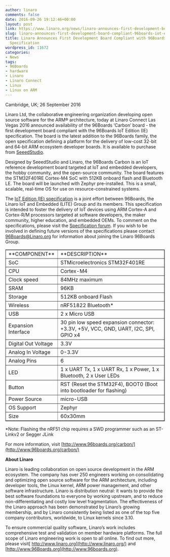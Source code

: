```yaml
---
author: linaro
comments: false
date: 2016-09-26 19:12:46+00:00
layout: post
link: https://www.linaro.org/news/linaro-announces-first-development-board-compliant-96boards-iot-edition-specification/
slug: linaro-announces-first-development-board-compliant-96boards-iot-edition-specification
title: Linaro Announces First Development Board Compliant with 96Boards IoT Edition
  Specification
wordpress_id: 11672
categories:
- News
tags:
- 96Boards
- hardware
- Linaro
- Linaro Connect
- Linux
- Linux on ARM
---
```


Cambridge, UK; 26 September 2016

Linaro Ltd, the collaborative engineering organization developing open source software for the ARM® architecture, today at Linaro Connect Las Vegas 2016 announced availability of the 96Boards ‘Carbon’ board - the first development board compliant with the 96Boards IoT Edition (IE) specification. The board is the latest addition to the 96Boards family, the open specification defining a platform for the delivery of low-cost 32-bit and 64-bit ARM ecosystem developer boards. It is available to purchase from [SeeedStudio](https://www.96boards.org/carbon-buy). 

Designed by SeeedStudio and Linaro, the 96Boards Carbon is an IoT reference development board targeted at IoT and embedded developers, the hobby community, and the open-source community. The board features the STM32F401RE Cortex-M4 SoC with 512KB onboard flash and Bluetooth LE. The board will be launched with Zephyr pre-installed. This is a small, scalable, real-time OS for use on resource-constrained systems.

The [IoT Edition (IE) specification](https://www.96boards.org/ie-specification) is a joint effort between 96Boards, the Linaro IoT and Embedded (LITE) Group and its members. This specification is intended to foster the delivery of IoT devices using ARM Cortex-A and Cortex-R/M processors targeted at software developers, the maker community, higher education, and embedded OEMs. To comment on the specifications, please visit the [Specification forum](http://www.96boards.org/forums/forum/specification/). If you wish to be involved in defining future versions of the specifications please contact [96Boards@Linaro.org](mailto:96Boards@Linaro.org) for information about joining the Linaro 96Boards Group.


<table border="1" >
<tbody >
<tr >

<td >**COMPONENT**
</td>

<td >**DESCRIPTION**
</td>
</tr>
<tr >

<td >SoC
</td>

<td >STMicroelectronics STM32F401RE
</td>
</tr>
<tr >

<td >CPU
</td>

<td >Cortex-M4
</td>
</tr>
<tr >

<td >Clock speed
</td>

<td >84MHz maximum
</td>
</tr>
<tr >

<td >SRAM
</td>

<td >96KB
</td>
</tr>
<tr >

<td >Storage
</td>

<td >512KB onboard Flash
</td>
</tr>
<tr >

<td >Wireless
</td>

<td >nRF51822 Bluetooth*
</td>
</tr>
<tr >

<td >USB
</td>

<td >2 x Micro USB
</td>
</tr>
<tr >

<td >Expansion Interface
</td>

<td >30 pin low speed expansion connector: +3.3V, +5V, VCC, GND, UART, I2C, SPI, GPIO x4
</td>
</tr>
<tr >

<td >Digital Out Voltage
</td>

<td >3.3V
</td>
</tr>
<tr >

<td >Analog In Voltage
</td>

<td >0-3.3V
</td>
</tr>
<tr >

<td >Analog Pins
</td>

<td >6
</td>
</tr>
<tr >

<td >LED
</td>

<td >1 x UART Tx, 1 x UART Rx, 1 x Power, 1 x Bluetooth, 2 x User LEDs
</td>
</tr>
<tr >

<td >Button
</td>

<td >RST (Reset the STM32F4), BOOT0 (Boot into bootloader for flashing)
</td>
</tr>
<tr >

<td >Power Source
</td>

<td >micro-USB
</td>
</tr>
<tr >

<td >OS Support
</td>

<td >Zephyr
</td>
</tr>
<tr >

<td >Size
</td>

<td >60x30mm
</td>
</tr>
</tbody>
</table>
*Note: Flashing the nRF51 chip requires a SWD programmer such as an ST-Linkv2 or Segger JLink

For more information, visit [http://www.96boards.org/carbon/](http://www.96boards.org/carbon/)

**About Linaro**

Linaro is leading collaboration on open source development in the ARM ecosystem. The company has over 250 engineers working on consolidating and optimizing open source software for the ARM architecture, including developer tools, the Linux kernel, ARM power management, and other software infrastructure. Linaro is distribution neutral: it wants to provide the best software foundations to everyone by working upstream, and to reduce non-differentiating and costly low level fragmentation. The effectiveness of the Linaro approach has been demonstrated by Linaro’s growing membership, and by Linaro consistently being listed as one of the top five company contributors, worldwide, to Linux kernels since 3.10.

To ensure commercial quality software, Linaro’s work includes comprehensive test and validation on member hardware platforms. The full scope of Linaro engineering work is open to all online. To find out more, please visit[ http://www.linaro.org](http://www.linaro.org/) and [http://www.96Boards.org](http://www.96boards.org).
